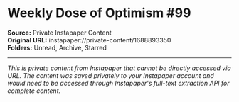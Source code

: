 # Weekly Dose of Optimism #99

**Source:** Private Instapaper Content  
**Original URL:** instapaper://private-content/1688893350  
**Folders:** Unread, Archive, Starred  

---

*This is private content from Instapaper that cannot be directly accessed via URL. The content was saved privately to your Instapaper account and would need to be accessed through Instapaper's full-text extraction API for complete content.*